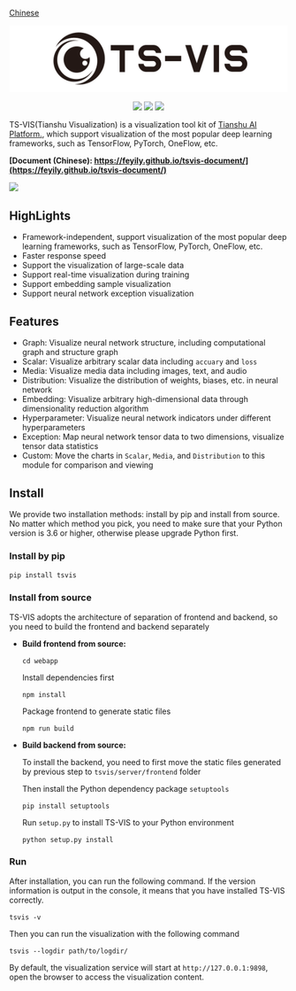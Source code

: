 [Chinese](docs/README_CN.md)

<p align="center">
  <img src="https://raw.githubusercontent.com/iGame-Lab/TS-VIS/master/docs/images/logo.svg"></img>
</p>

<p align="center">
  <a href="https://www.python.org/downloads/release/python-361"><img src="https://img.shields.io/badge/Python-%3E=3.6-blue.svg"></img></a>
  <a><img src="https://img.shields.io/badge/Version-0.4.2-rgb(68,204,17).svg"></img></a>
  <a><img src="https://img.shields.io/badge/pypi-v0.4.2-blue.svg"></img></a>
</p>

TS-VIS(Tianshu Visualization) is a visualization tool kit of [Tianshu AI Platform.](https://gitee.com/zhijiangtianshu/Dubhe), 
which support visualization of the most popular deep learning frameworks, such as TensorFlow, PyTorch, OneFlow, etc.

**[Document (Chinese): https://feyily.github.io/tsvis-document/](https://feyily.github.io/tsvis-document/)**

![](https://raw.githubusercontent.com/iGame-Lab/TS-VIS/master/docs/images/demo.gif)

## HighLights

* Framework-independent, support visualization of the most popular deep learning frameworks, such as TensorFlow, PyTorch, OneFlow, etc.
* Faster response speed
* Support the visualization of large-scale data
* Support real-time visualization during training
* Support embedding sample visualization
* Support neural network exception visualization

## Features

- Graph: Visualize neural network structure, including computational graph and structure graph
- Scalar: Visualize arbitrary scalar data including `accuary` and `loss`
- Media: Visualize media data including images, text, and audio
- Distribution: Visualize the distribution of weights, biases, etc. in neural network
- Embedding: Visualize arbitrary high-dimensional data through dimensionality reduction algorithm
- Hyperparameter: Visualize neural network indicators under different hyperparameters
- Exception: Map neural network tensor data to two dimensions, visualize tensor data statistics
- Custom: Move the charts in `Scalar`, `Media`, and `Distribution` to this module for comparison and viewing

## Install

We provide two installation methods: install by pip and install from source. 
No matter which method you pick, you need to make sure that your Python version is 3.6 or higher, 
otherwise please upgrade Python first.

### Install by pip

```
pip install tsvis
```

### Install from source

TS-VIS adopts the architecture of separation of frontend and backend, 
so you need to build the frontend and backend separately

- **Build frontend from source:**

  ```
  cd webapp
  ```

  Install dependencies first

  ```
  npm install
  ```

  Package frontend to generate static files

  ```
  npm run build
  ```

- **Build backend from source:**

  To install the backend, you need to first move the static files generated by previous step to `tsvis/server/frontend` folder

  Then install the Python dependency package `setuptools`
  
  ```
  pip install setuptools
  ```
  
  Run `setup.py` to install TS-VIS to your Python environment
  
  ```
  python setup.py install
  ```

### Run

After installation, you can run the following command. If the version information is output in the console, it means that you have installed TS-VIS correctly.

```
tsvis -v
```

Then you can run the visualization with the following command

```
tsvis --logdir path/to/logdir/
```

By default, the visualization service will start at `http://127.0.0.1:9898`, open the browser to access the visualization content.

